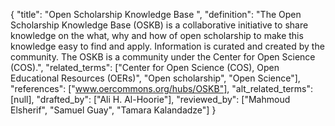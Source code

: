 {
    "title": "Open Scholarship Knowledge Base ",
    "definition": "The Open Scholarship Knowledge Base (OSKB) is a collaborative initiative to share knowledge on the what, why and how of open scholarship to make this knowledge easy to find and apply. Information is curated and created by the community. The OSKB is a community under the Center for Open Science (COS).",
    "related_terms": ["Center for Open Science (COS), Open Educational Resources (OERs)", "Open scholarship", "Open Science"],
    "references": ["www.oercommons.org/hubs/OSKB"],
    "alt_related_terms": [null],
    "drafted_by": ["Ali H. Al-Hoorie"],
    "reviewed_by": ["Mahmoud Elsherif", "Samuel Guay", "Tamara Kalandadze"]
  }
